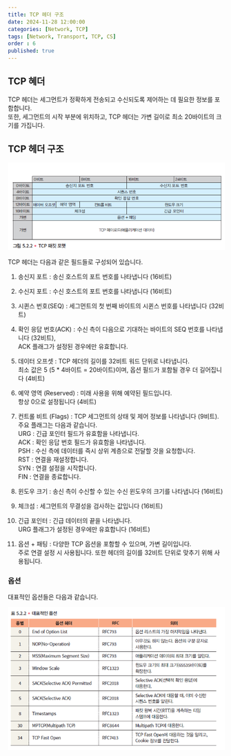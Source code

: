 ```yaml
---
title: TCP 헤더 구조
date: 2024-11-28 12:00:00
categories: [Network, TCP]
tags: [Network, Transport, TCP, CS]
order : 6
published: true
---
```


## TCP 혜더

TCP 헤더는 세그먼트가 정확하게 전송되고 수신되도록 제어하는 데 필요한 정보를 포함합니다.  
또한, 세그먼트의 시작 부분에 위치하고, TCP 헤더는 가변 길이로 최소 20바이트의 크기를 가집니다.  

## TCP 헤더 구조

![Desktop View](/assets/img/TCP/tcp_header.png)

TCP 헤더는 다음과 같은 필드들로 구성되어 있습니다.  

1. 송신지 포트 : 송신 호스트의 포트 번호를 나타냅니다 (16비트)

2. 수신지 포트 : 수신 호스트의 포트 번호를 나타냅니다 (16비트)

3. 시퀸스 번호(SEQ) : 세그먼트의 첫 번째 바이트의 시퀸스 번호를 나타냅니다 (32비트)

4. 확인 응답 번호(ACK) : 수신 측이 다음으로 기대하는 바이트의 SEQ 번호를 나타냅니다 (32비트),   
ACK 플래그가 설정된 경우에만 유효합니다.

5. 데이터 오프셋 : TCP 헤더의 길이를 32비트 워드 단위로 나타냅니다.   
최소 값은 5 (5 * 4바이트 = 20바이트)이며, 옵션 필드가 포함될 경우 더 길어집니다 (4비트)

6. 예약 영역 (Reserved) : 미래 사용을 위해 예약된 필드입니다.   
항상 0으로 설정됩니다 (4비트)

7. 컨트롤 비트 (Flags) : TCP 세그먼트의 상태 및 제어 정보를 나타냅니다 (9비트).  
주요 플래그는 다음과 같습니다.  
URG : 긴급 포인터 필드가 유효함을 나타냅니다.  
ACK : 확인 응답 번호 필드가 유효함을 나타냅니다.  
PSH : 수신 측에 데이터를 즉시 상위 계층으로 전달할 것을 요청합니다.  
RST : 연결을 재설정합니다.  
SYN : 연결 설정을 시작합니다.  
FIN : 연결을 종료합니다.  

8. 윈도우 크기 : 송신 측이 수신할 수 있는 수신 윈도우의 크기를 나타냅니다 (16비트)

9. 체크섬 : 세그먼트의 무결성을 검사하는 값입니다 (16비트)

10. 긴급 포인터 : 긴급 데이터의 끝을 나타냅니다.  
URG 플래그가 설정된 경우에만 유효합니다 (16비트)

11. 옵션  + 패팅 : 다양한 TCP 옵션을 포함할 수 있으며, 가변 길이입니다.  
주로 연결 설정 시 사용됩니다. 또한 헤더의 길이를 32비트 단위로 맞추기 위해 사용됩니다.

### 옵션

대표적인 옵션들은 다음과 같습니다.

![Desktop View](/assets/img/TCP/tcp_option.png)
